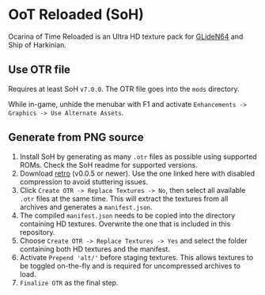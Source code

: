 # OoT Reloaded (SoH)
Ocarina of Time Reloaded is an Ultra HD texture pack for [GLideN64](https://github.com/GhostlyDark/OoT-Reloaded) and Ship of Harkinian.


## Use OTR file
Requires at least SoH `v7.0.0`. The OTR file goes into the `mods` directory.

While in-game, unhide the menubar with F1 and activate `Enhancements -> Graphics -> Use Alternate Assets`.


## Generate from PNG source
1. Install SoH by generating as many `.otr` files as possible using supported ROMs. Check the SoH readme for supported versions.
2. Download [retro](https://github.com/GhostlyDark/retro/releases) (v0.0.5 or newer). Use the one linked here with disabled compression to avoid stuttering issues.
3. Click `Create OTR -> Replace Textures -> No`, then select all available `.otr` files at the same time. This will extract the textures from all archives and generates a `manifest.json`.
4. The compiled `manifest.json` needs to be copied into the directory containing HD textures. Overwrite the one that is included in this repository.
5. Choose `Create OTR -> Replace Textures -> Yes` and select the folder containing both HD textures and the manifest.
6. Activate `Prepend 'alt/'` before staging textures. This allows textures to be toggled on-the-fly and is required for uncompressed archives to load.
7. `Finalize OTR` as the final step.

